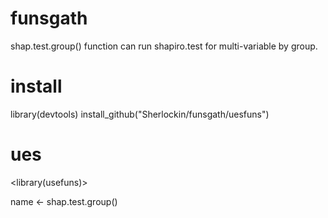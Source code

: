# funsgath

shap.test.group() function can run shapiro.test for multi-variable by group.

# install
library(devtools)
install_github("Sherlockin/funsgath/uesfuns")

# ues

<library(usefuns)>

name <- 
shap.test.group() 


